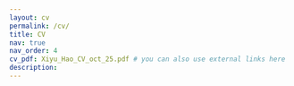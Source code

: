 ```yaml
---
layout: cv
permalink: /cv/
title: CV
nav: true
nav_order: 4
cv_pdf: Xiyu_Hao_CV_oct_25.pdf # you can also use external links here
description: 
---
```

